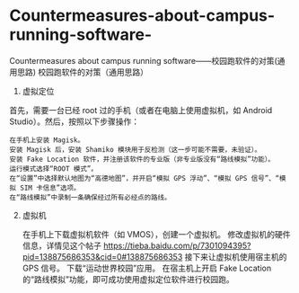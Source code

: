 # Countermeasures-about-campus-running-software-
Countermeasures about campus running software——校园跑软件的对策(通用思路)
校园跑软件的对策（通用思路）
1. 虚拟定位

首先，需要一台已经 root 过的手机（或者在电脑上使用虚拟机，如 Android Studio）。然后，按照以下步骤操作：

    在手机上安装 Magisk。
    安装 Magisk 后，安装 Shamiko 模块用于反检测（这一步可能不需要，未验证）。
    安装 Fake Location 软件，并注册该软件的专业版（非专业版没有“路线模拟”功能）。
    运行模式选择“ROOT 模式”。
    在“设置”中选择默认地图为“高德地图”，并开启“模拟 GPS 浮动”、“模拟 GPS 信号”、“模拟 SIM 卡信息”选项。
    在“路线模拟”中录制一条确保经过所有必经点的路线。

2. 虚拟机

    在手机上下载虚拟机软件（如 VMOS），创建一个虚拟机。
    修改虚拟机的硬件信息，详情见这个帖子
       https://tieba.baidu.com/p/7301094395?pid=138875686353&cid=0#138875686353
    接下来让虚拟机使用宿主机的 GPS 信号。
    下载“运动世界校园”应用。
    在宿主机上开启 Fake Location 的“路线模拟”功能，即可成功使用虚拟定位软件进行校园跑。
